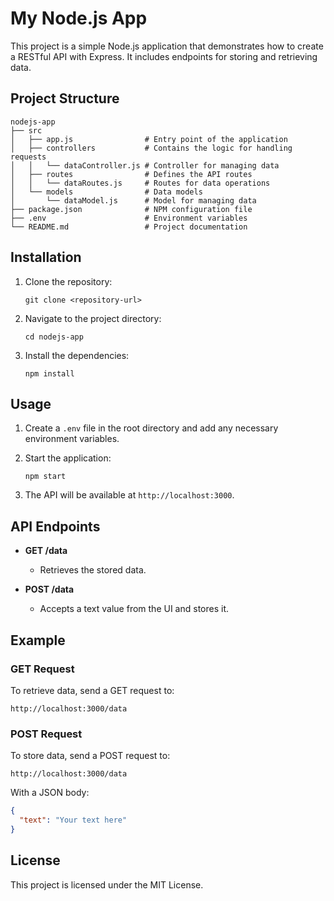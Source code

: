 # My Node.js App

This project is a simple Node.js application that demonstrates how to create a RESTful API with Express. It includes endpoints for storing and retrieving data.

## Project Structure

```
nodejs-app
├── src
│   ├── app.js                # Entry point of the application
│   ├── controllers           # Contains the logic for handling requests
│   │   └── dataController.js # Controller for managing data
│   ├── routes                # Defines the API routes
│   │   └── dataRoutes.js     # Routes for data operations
│   └── models                # Data models
│       └── dataModel.js      # Model for managing data
├── package.json              # NPM configuration file
├── .env                      # Environment variables
└── README.md                 # Project documentation
```

## Installation

1. Clone the repository:
   ```
   git clone <repository-url>
   ```

2. Navigate to the project directory:
   ```
   cd nodejs-app
   ```

3. Install the dependencies:
   ```
   npm install
   ```

## Usage

1. Create a `.env` file in the root directory and add any necessary environment variables.

2. Start the application:
   ```
   npm start
   ```

3. The API will be available at `http://localhost:3000`.

## API Endpoints

- **GET /data**
  - Retrieves the stored data.
  
- **POST /data**
  - Accepts a text value from the UI and stores it.

## Example

### GET Request
To retrieve data, send a GET request to:
```
http://localhost:3000/data
```

### POST Request
To store data, send a POST request to:
```
http://localhost:3000/data
```
With a JSON body:
```json
{
  "text": "Your text here"
}
```

## License

This project is licensed under the MIT License.